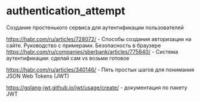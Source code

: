 # authentication_attempt

Создание простенького сервиса для аутентификации пользователей 

https://habr.com/ru/articles/728072/ - Способы создания авторизации на сайте. Руководство с примерами. Безопасность в браузере
https://habr.com/ru/companies/sberbank/articles/775840/ - Система аутентификации: сделай сам vs возьми готовое


https://habr.com/ru/articles/340146/ - Пять простых шагов для понимания JSON Web Tokens (JWT)

https://golang-jwt.github.io/jwt/usage/create/ - документация по пакету JWT